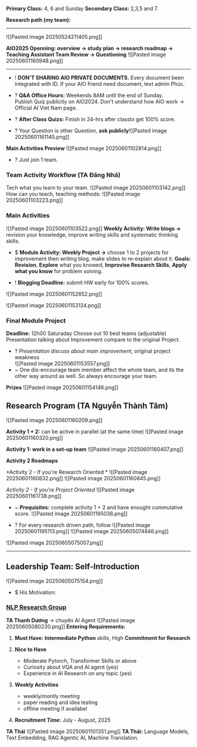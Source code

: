 **Primary Class:** 4, 6 and Sunday
**Secondary Class:** 2,3,5 and 7.

**Research path (my team):** 


---

![[Pasted image 20250524211405.png]]

**AIO2025 Openning: overview -> study plan -> research roadmap -> Teaching Assistant Team Review -> Questioning** 
![[Pasted image 20250601160948.png]]

---

+ ! **DON'T SHARING AIO PRIVATE DOCUMENTS.** Every document been integrated with ID. If your AIO friend need document, text admin Phúc.   
+ ? **Q&A Office Hours:** Weekends 8AM until the end of Sunday.   
	Publish Quiz publictly on AIO2024.
	Don't understand how AIO work -> Official AI Viet Nam page.
	 
+ ? **After Class Quizs:** Finish in 24-hrs after classto get 100% score. 

+ ? Your Question is other Question, **ask publicly**![[Pasted image 20250601161145.png]]


**Main Activities Preview** 
![[Pasted image 20250601102814.png]]
+ ? Just join 1 team.  

### Team Activity Workflow (TA Đăng Nhã)
Tech what you learn to your team. 
![[Pasted image 20250601103142.png]]
How can you teach, teaching methods:
![[Pasted image 20250601103223.png]]

### Main Activities
![[Pasted image 20250601103522.png]]
**Weekly Activity: Write blogs ->** revision your knowledge, improve writing skills and systematic thinking skills. 

+ $ **Module Activity: Weekly Project ->** choose 1 to 2 projects for improvement then writing blog, make slides to re-explain about it. 
	**Goals:** **Revision**, **Explore** what you knowed, **Improvise Research Skills**, **Apply what you know** for problem solving.   
	
+ ! **Blogging Deadline:** submit HW early for 100% scores.  

![[Pasted image 20250601152852.png]]

![[Pasted image 20250601153124.png]]

### Final Module Project
**Deadline:** 12h00 Saturaday
Choose out 10 best teams (adjustable) 
	Presentation talking about Improvement compare to the original Project.
+ ? *Presentation discuss about main improvement*, original project weakness  
![[Pasted image 20250601153557.png]]
+ ~ One dis-encourage team member affect the whole team, and its the other way around as well. So always encourage your team.    

**Prizes**
![[Pasted image 20250601154146.png]]


## Research Program (TA Nguyễn Thành Tâm)

![[Pasted image 20250601160209.png]]

**Activity 1 + 2:** can be active in parallel (at the same time)
![[Pasted image 20250601160320.png]]

**Activity 1:** **work in a set-up team** 
![[Pasted image 20250601160407.png]]

**Activity 2 Roadmaps**

*Activity 2 - If you're Research Oriented *
![[Pasted image 20250601160832.png]]
![[Pasted image 20250601160845.png]]

*Activity 2 - If you're Project Oriented*
![[Pasted image 20250601161738.png]]

+ ~ **Prequisites:** complete activity 1 + 2 and have enought cummulative score. ![[Pasted image 20250601195038.png]]

+ ? For every research driven path, follow
![[Pasted image 20250601195113.png]]
![[Pasted image 20250605074846.png]]


![[Pasted image 20250605075007.png]]

---
## Leadership Team: Self-Introduction
![[Pasted image 20250605075154.png]]
+ $ His Motivation:  


### [NLP Research Group](https://docs.google.com/spreadsheets/d/1EunruXbKC_B9g3Q_zyTG0AZ-L6wfhlUOf8PKMO_DdYY/edit?gid=185037336#gid=185037336) 
**TA Thanh Dương** -> chuyên AI Agent 
![[Pasted image 20250605080230.png]]
**Entering Requirements:**
1) **Must Have:** **Intermediate Python** skills, High **Commitment for Research**
	
2) **Nice to Have**
	+ Moderate Pytorch, Transformer Skills or above
	+ Curiosity about VQA and AI agent (yes)
	+ Experience in AI Research on any topic (yes)
	
3) **Weekly Activities**
	+ weekly/montly meeting
	+ paper reading and idea testing
	+ offline meeting if availabel
	
4) **Recruitment Time:** July - August, 2025





**TA Thái**
![[Pasted image 20250601101351.png]]
**TA Thái:** Language Models, Text Embedding, RAG Agentic AI, Machine Translation. 




